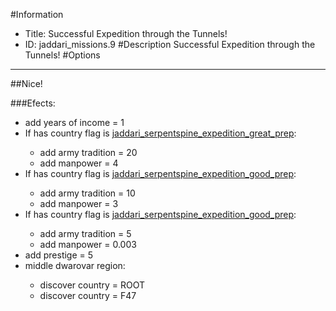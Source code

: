 #Information
 - Title: Successful Expedition through the Tunnels!
 - ID: jaddari_missions.9
#Description
Successful Expedition through the Tunnels!
#Options

___
##Nice!

###Efects:<ul><li>add years of income = 1</li><li>If has country flag is [jaddari_serpentspine_expedition_great_prep](../flags/jaddari_serpentspine_expedition_great_prep.md):</li><ul><li>add army tradition = 20</li><li>add manpower = 4</li></ul><li>If has country flag is [jaddari_serpentspine_expedition_good_prep](../flags/jaddari_serpentspine_expedition_good_prep.md):</li><ul><li>add army tradition = 10</li><li>add manpower = 3</li></ul><li>If has country flag is [jaddari_serpentspine_expedition_good_prep](../flags/jaddari_serpentspine_expedition_good_prep.md):</li><ul><li>add army tradition = 5</li><li>add manpower = 0.003</li></ul><li>add prestige = 5</li><li>middle dwarovar region:</li><ul><li>discover country = ROOT</li><li>discover country = F47</li></ul></ul>
